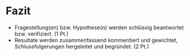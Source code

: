 # Fazit

- Fragestellung(en) bzw. Hypothese(n) werden schlüssig beantwortet bzw. verifiziert. (1 Pt.)
- Resultate werden zusammenfassend kommentiert und gewichtet, Schlussfolgerungen hergeleitet und begründet. (2 Pt.)
